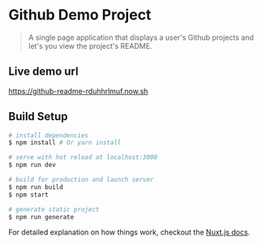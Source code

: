 # Github Demo Project

> A single page application that displays a user's Github projects and let's you view the project's README.

## Live demo url

<https://github-readme-rduhhrlmuf.now.sh>

## Build Setup

```bash
# install dependencies
$ npm install # Or yarn install

# serve with hot reload at localhost:3000
$ npm run dev

# build for production and launch server
$ npm run build
$ npm start

# generate static project
$ npm run generate
```

For detailed explanation on how things work, checkout the [Nuxt.js docs](https://github.com/nuxt/nuxt.js).
